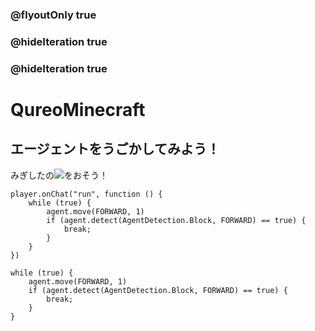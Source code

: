 ### @flyoutOnly true
### @hideIteration true
### @hideIteration true
# QureoMinecraft

## エージェントをうごかしてみよう！

みぎしたの![](https://raw.githubusercontent.com/camp-minecraft/TechkidsCampTutorial/master/images/playbutton.png)をおそう！

```template
player.onChat("run", function () {
    while (true) {
        agent.move(FORWARD, 1)
        if (agent.detect(AgentDetection.Block, FORWARD) == true) {
            break;
        }
    }
})

```

```ghost
while (true) {
    agent.move(FORWARD, 1)
    if (agent.detect(AgentDetection.Block, FORWARD) == true) {
        break;
    }
}

```